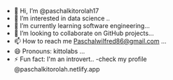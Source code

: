 - 👋 Hi, I’m @paschalkitorolah17
- 👀 I’m interested in data science ..
- 🌱 I’m currently learning software engineering...
- 💞️ I’m looking to collaborate on GitHub projects...
- 📫 How to reach me Paschalwilfred86@gmail.com ...
- 😄 Pronouns: kittolabs ...
- ⚡ Fun fact: I'm an introvert..
-check my profile @paschalkitorolah.netlify.app
<!---
paschalkitorolah17/paschalkitorolah17 is a ✨ special ✨ repository because its `README.md` (this file) appears on your GitHub profile.
You can click the Preview link to take a look at your changes.
--->
